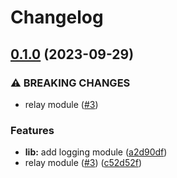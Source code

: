 # Changelog

## [0.1.0](https://github.com/hasundue/lophus/compare/0.0.2...0.1.0) (2023-09-29)


### ⚠ BREAKING CHANGES

* relay module ([#3](https://github.com/hasundue/lophus/issues/3))

### Features

* **lib:** add logging module ([a2d90df](https://github.com/hasundue/lophus/commit/a2d90df9e6b7c3046b2f52d226ccb2fc5821776a))
* relay module ([#3](https://github.com/hasundue/lophus/issues/3)) ([c52d52f](https://github.com/hasundue/lophus/commit/c52d52f6ff5a9e8f4fb246800752dfdc34e075d5))

